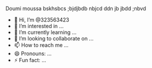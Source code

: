 Doumi
moussa
bskhsbcs 
;bjdjbdb nbjcd
ddn jb jbdd
;nbvd 
- 👋 Hi, I’m @323563423
- 👀 I’m interested in ...
- 🌱 I’m currently learning ...
- 💞️ I’m looking to collaborate on ...
- 📫 How to reach me ...
- 😄 Pronouns: ...
- ⚡ Fun fact: ...

<!---
323563423/323563423 is a ✨ special ✨ repository because its `README.md` (this file) appears on your GitHub profile.
You can click the Preview link to take a look at your changes.
--->
